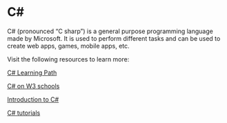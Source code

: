 # C# 

C# (pronounced “C sharp”) is a general purpose programming language made by Microsoft. It is used to perform different tasks and can be used to create web apps, games, mobile apps, etc.

Visit the following resources to learn more:

[C# Learning Path](https://docs.microsoft.com/en-us/learn/paths/csharp-first-steps/?WT.mc_id=dotnet-35129-website)

[C# on W3 schools](https://www.w3schools.com/cs/index.php)

[Introduction to C#](https://docs.microsoft.com/en-us/shows/CSharp-101/?WT.mc_id=Educationalcsharp-c9-scottha)

[C# tutorials](https://www.youtube.com/watch?v=gfkTfcpWqAY&list=PLTjRvDozrdlz3_FPXwb6lX_HoGXa09Yef)

